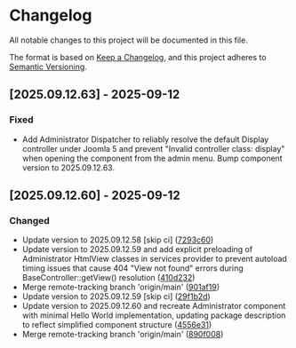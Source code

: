 # Changelog

All notable changes to this project will be documented in this file.

The format is based on [Keep a Changelog](https://keepachangelog.com/en/1.0.0/),
and this project adheres to [Semantic Versioning](https://semver.org/spec/v2.0.0.html).

## [2025.09.12.63] - 2025-09-12

### Fixed

* Add Administrator Dispatcher to reliably resolve the default Display controller under Joomla 5 and prevent "Invalid controller class: display" when opening the component from the admin menu. Bump component version to 2025.09.12.63.

## [2025.09.12.60] - 2025-09-12

### Changed

* Update version to 2025.09.12.58 [skip ci] ([7293c60](https://github.com/N6REJ/bears_aichatbot/commit/7293c60))
* Update version to 2025.09.12.59 and add explicit preloading of Administrator HtmlView classes in services provider to prevent autoload timing issues that cause 404 "View not found" errors during BaseController::getView() resolution ([410d232](https://github.com/N6REJ/bears_aichatbot/commit/410d232))
* Merge remote-tracking branch 'origin/main' ([901af19](https://github.com/N6REJ/bears_aichatbot/commit/901af19))
* Update version to 2025.09.12.59 [skip ci] ([29f1b2d](https://github.com/N6REJ/bears_aichatbot/commit/29f1b2d))
* Update version to 2025.09.12.60 and recreate Administrator component with minimal Hello World implementation, updating package description to reflect simplified component structure ([4556e31](https://github.com/N6REJ/bears_aichatbot/commit/4556e31))
* Merge remote-tracking branch 'origin/main' ([890f008](https://github.com/N6REJ/bears_aichatbot/commit/890f008))
